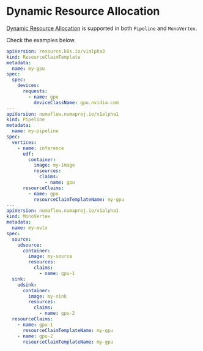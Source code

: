 # Dynamic Resource Allocation

[Dynamic Resource Allocation](https://kubernetes.io/docs/concepts/scheduling-eviction/dynamic-resource-allocation/) is supported in both `Pipeline` and `MonoVertex`.

Check the examples below.

```yaml
apiVersion: resource.k8s.io/v1alpha3
kind: ResourceClaimTemplate
metadata:
  name: my-gpu
spec:
  spec:
    devices:
      requests:
        - name: gpu
          deviceClassName: gpu.nvidia.com
---
apiVersion: numaflow.numaproj.io/v1alpha1
kind: Pipeline
metadata:
  name: my-pipeline
spec:
  vertices:
    - name: inference
      udf:
        container:
          image: my-image
          resources:
            claims:
              - name: gpu
      resourceClaims:
        - name: gpu
          resourceClaimTemplateName: my-gpu
---
apiVersion: numaflow.numaproj.io/v1alpha1
kind: MonoVertex
metadata:
  name: my-mvtx
spec:
  source:
    udsource:
      container:
        image: my-source
        resources:
          claims:
            - name: gpu-1
  sink:
    udsink:
      container:
        image: my-sink
        resources:
          claims:
            - name: gpu-2
  resourceClaims:
    - name: gpu-1
      resourceClaimTemplateName: my-gpu
    - name: gpu-2
      resourceClaimTemplateName: my-gpu
```
